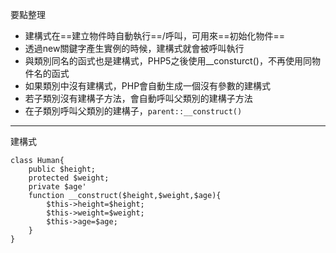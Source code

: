 要點整理
* 建構式在==建立物件時自動執行==/呼叫，可用來==初始化物件==
* 透過new關鍵字產生實例的時候，建構式就會被呼叫執行
* 與類別同名的函式也是建構式，PHP5之後使用__consturct()，不再使用同物件名的函式
* 如果類別中沒有建構式，PHP會自動生成一個沒有參數的建構式
* 若子類別沒有建構子方法，會自動呼叫父類別的建構子方法
* 在子類別呼叫父類別的建構子，`parent::__construct()`

---

建構式
```
class Human{
	public $height;
	protected $weight;
	private $age'
	function __construct($height,$weight,$age){
		$this->height=$height;
		$this->weight=$weight;
		$this->age=$age;
	}
}
```